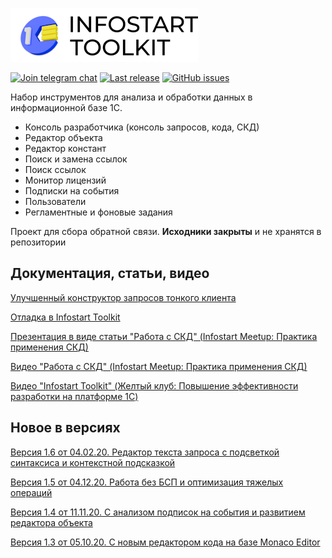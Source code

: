 [![Infostart Toolkit](logo.png)](https://infostart.ru/public/1254364/)


[![Join telegram chat](https://img.shields.io/badge/chat-telegram-blue?style=flat&logo=telegram)](https://t.me/mid8_1c) 
[![Last release](https://img.shields.io/github/v/release/infostart-hub/toolkit?include_prereleases&label=last%20release&style=badge)](https://github.com/infostart-hub/toolkit/releases/latest)
[![GitHub issues](https://img.shields.io/github/issues-raw/infostart-hub/toolkit?style=badge)](https://github.com/infostart-hub/toolkit/issues)

Набор инструментов для анализа и обработки данных в информационной базе 1С.

* Консоль разработчика (консоль запросов, кода, СКД)
* Редактор объекта
* Редактор констант
* Поиск и замена ссылок
* Поиск ссылок
* Монитор лицензий
* Подписки на события
* Пользователи
* Регламентные и фоновые задания

Проект для сбора обратной связи. **Исходники закрыты** и не хранятся в репозитории

## Документация, статьи, видео
[Улучшенный конструктор запросов тонкого клиента](https://infostart.ru/1c/articles/1278855/)

[Отладка в Infostart Toolkit](https://infostart.ru/1c/articles/1321263/)

[Презентация в виде статьи "Работа с СКД" (Infostart Meetup: Практика применения СКД)](https://infostart.ru/1c/articles/1350842/)

[Видео "Работа с СКД" (Infostart Meetup: Практика применения СКД)](https://www.youtube.com/watch?v=zxFrE_uw92w)

[Видео "Infostart Toolkit" (Желтый клуб: Повышение эффективности разработки на платформе 1С)](https://www.youtube.com/watch?v=R48Nphm_TkA&t)

## Новое в версиях
[Версия 1.6 от 04.02.20. Редактор текста запроса с подсветкой синтаксиса и контекстной подсказкой](https://infostart.ru/journal/news/mir-1s/infostart-toolkit-1-6-redaktor-teksta-zaprosa-s-podtsvetkoy-sintaksisa-i-kontekstnoy-podskazkoy_1375466/)

[Версия 1.5 от 04.12.20. Работа без БСП и оптимизация тяжелых операций](https://infostart.ru/journal/news/mir-1s/infostart-toolkit-1-5-rabota-bez-bsp-optimizatsiya_1337852/)

[Версия 1.4 от 11.11.20. C анализом подписок на события и развитием редактора объекта](https://infostart.ru/journal/news/mir-1s/infostart-toolkit-1-4-podpiski-na-sobytiya-razvitie-redaktora-obekta_1321623/)

[Версия 1.3 от 05.10.20. C новым редактором кода на базе Monaco Editor](https://infostart.ru/journal/news/news/infostart-toolkit-1-3-teper-s-novym-redaktorom-koda-na-baze-monaco-editor_1303095/)
